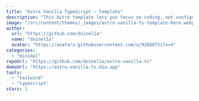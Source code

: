 ```yaml
---
title: "Astro Vanilla TypeScript — Template"
description: "This Astro template lets you focus on coding, not configuring. TypeScript, TailwindCSS, PostCSS, ESLint and Prettier are all set up for you."
image: "/src/content/themes/_images/astro-vanilla-ts-template-hero.webp"
author:
  url: "https://github.com/doinel1a"
  name: "doinel1a"
  avatar: "https://avatars.githubusercontent.com/u/92680721?v=4"
categories:
  - "minimal"
repoUrl: "https://github.com/doinel1a/astro-vanilla-ts"
demoUrl: "https://astro-vanilla-ts.d1a.app"
tools:
  - "tailwind"
  - "typescript"
stars: 1
---
```

